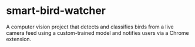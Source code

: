 # smart-bird-watcher
A computer vision project that detects and classifies birds from a live camera feed using a custom-trained model and notifies users via a Chrome extension.
